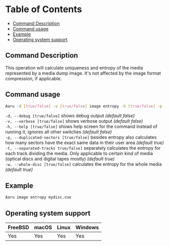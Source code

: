 # Table of Contents

- [Command Description](#command-description)
- [Command usage](#command-usage)
- [Example](#example)
- [Operating system support](#operating-system-support)

## Command Description

This operation will calculate uniqueness and entropy of the media represented by a media dump image. It's not affected
by the image format compression, if applicable.

## Command usage

```bash
Aaru -d [true/false] -v [true/false] image entropy -h [true/false] -p [true/false] -t [true/false] -w [true/false] <image-path>
```

`-d, --debug [true/false]` shows debug output *(default false)*  
`-v, --verbose [true/false]` shows verbose output *(default false)*  
`-h, --help [true/false]` shows help screen for the command instead of running it, ignores all other switches *(default
false)*  
`-p, --duplicated-sectors [true/false]` besides entropy also calculates how many sectors have the exact same data in
their user area *(default true)*  
`-t, --separated-tracks true/false]` separately calculates the entropy for each track dividing the media. Only
applicable to certain kind of media (optical discs and digital tapes mostly) *(default true)*  
`-w, --whole-disc [true/false]` calculates the entropy for the whole media *(default true)*

## Example

```bash
Aaru image entropy mydisc.cue
```

## Operating system support

| FreeBSD | macOS | Linux | Windows |
|---------|-------|-------|---------|
| Yes     | Yes   | Yes   | Yes     |
